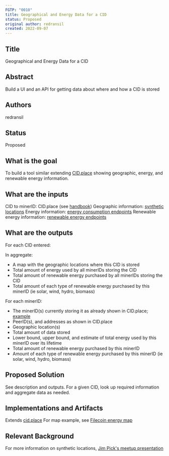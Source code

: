 ```yaml
---
FGTP: "0010"
title: Geographical and Energy Data for a CID
status: Proposed
original author: redransil
created: 2022-09-07
---
```


## Title
Geographical and Energy Data for a CID

## Abstract
Build a UI and an API for getting data about where and how a CID is stored

## Authors
redransil

## Status
Proposed 

## What is the goal
To build a tool similar extending [CID.place](https://cid.place/) showing geographic, energy, and renewable energy information.


## What are the inputs
CID to minerID: CID.place (see [handbook](https://filecoin-green.gitbook.io/filecoin-green-documentation/filecoin-green-ui-tools/cid.place))
Geographic information: [synthetic locations](https://observablehq.com/@jimpick/provider-quest-synthetic-locations?collection=@jimpick/provider-quest)
Energy information: [energy consumption endpoints](https://filecoin-green.gitbook.io/filecoin-green-documentation/filecoin-green-api-docs/list-of-apis/energy-consumption-api)
Renewable energy information: [renewable energy endpoints](https://filecoin-green.gitbook.io/filecoin-green-documentation/filecoin-green-api-docs/list-of-apis/renewable-energy-certificates-api)

## What are the outputs
For each CID entered:

In aggregate:
- A map with the geographic locations where this CID is stored
- Total amount of energy used by all minerIDs storing the CID
- Total amount of renewable energy purchased by all minerIDs storing the CID
- Total amount of each type of renewable energy purchased by this minerID (ie solar, wind, hydro, biomass)

For each minerID:
- The minerID(s) currently storing it as already shown in CID.place; [example](https://cid.place/bafybeie42bt3s7ne3jcuwt2ojzlbvws7mt75dntp3exzqzqryzriyzx3xa)
- PeerID(s), and addresses as shown in CID.place
- Geographic location(s)
- Total amount of data stored
- Lower bound, upper bound, and estimate of total energy used by this minerID over its lifetime
- Total amount of renewable energy purchased by this minerID
- Amount of each type of renewable energy purchased by this minerID (ie solar, wind, hydro, biomass)

## Proposed Solution
See description and outputs. For a given CID, look up required information and aggregate data as needed.

## Implementations and Artifacts 
Extends [cid.place](https://cid.place/)
For map example, see [Filecoin energy map](https://filecoin-green.dzunic.net/)

## Relevant Background
For more information on synthetic locations, [Jim Pick's meetup presentation](https://youtu.be/PyxSRV0UlFc?t=2524)
